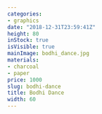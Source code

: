 ```yaml
---
categories:
- graphics
date: "2018-12-31T23:59:41Z"
height: 80
inStock: true
isVisible: true
mainImage: bodhi_dance.jpg
materials:
- charcoal
- paper
price: 1000
slug: bodhi-dance
title: Bodhi Dance
width: 60
---
```


